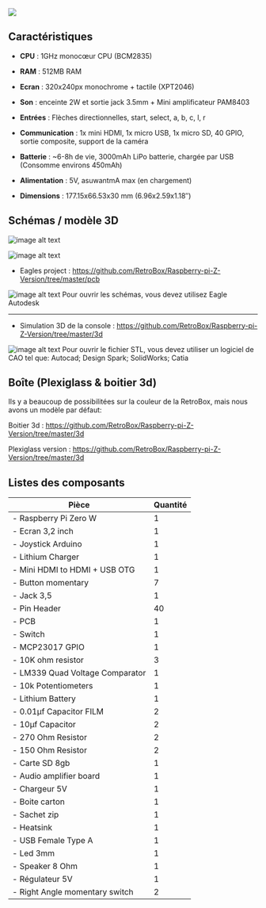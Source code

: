 <div class="image-header">
	<img src="https://i.imgur.com/32ObfXb.png"/>
</div>

## Caractéristiques

* **CPU** : 1GHz monocœur CPU (BCM2835)

* **RAM** : 512MB RAM

* **Ecran** : 320x240px monochrome + tactile (XPT2046)

* **Son** : enceinte 2W et sortie jack 3.5mm + Mini amplificateur PAM8403

* **Entrées** : Flèches directionnelles, start, select, a, b, c, l, r

* **Communication** : 1x mini HDMI, 1x micro USB, 1x micro SD, 40 GPIO, sortie composite, support de la caméra

* **Batterie** : ~6-8h de vie, 3000mAh LiPo batterie, chargée par USB (Consomme environs 450mAh)

* **Alimentation** : 5V, asuwantmA max (en chargement)

* **Dimensions**  : 177.15x66.53x30 mm (6.96x2.59x1.18″)

## Schémas / modèle 3D

![image alt text](https://retrobox.happyblocks.info/project/firstreleasepcb.png)

![image alt text](https://retrobox.happyblocks.info/project/firstreleaseschema.png)

* Eagles project : https://github.com/RetroBox/Raspberry-pi-Z-Version/tree/master/pcb

![image alt text](http://retrobox.happyblocks.info/project/Image/hardware-specifications/image_4.png) Pour ouvrir les schémas, vous devez utilisez Eagle Autodesk

______

* Simulation 3D de la console : https://github.com/RetroBox/Raspberry-pi-Z-Version/tree/master/3d

![image alt text](https://retrobox.happyblocks.info/project/Image/hardware-specifications/image_5.png) Pour ouvrir le fichier STL, vous devez utiliser un logiciel de CAO tel que: Autocad; Design Spark; SolidWorks; Catia

## Boîte (Plexiglass & boitier 3d)

Ils y a beaucoup de possibilitées sur la couleur de la RetroBox, mais nous avons un modèle par défaut:

Boitier 3d : https://github.com/RetroBox/Raspberry-pi-Z-Version/tree/master/3d

Plexiglass version : https://github.com/RetroBox/Raspberry-pi-Z-Version/tree/master/3d

## Listes des composants

|  Pièce | Quantité |
|  ------ | ------ |
|  - Raspberry Pi Zero W | 1 |
|  - Ecran 3,2 inch | 1 |
|  - Joystick Arduino | 1 |
|  - Lithium Charger | 1 |
|  - Mini HDMI to HDMI + USB OTG | 1 |
|  - Button momentary | 7 |
|  - Jack 3,5 | 1 |
|  - Pin Header | 40 |
|  - PCB | 1 |
|  - Switch | 1 |
|  - MCP23017 GPIO | 1 |
|  - 10K ohm resistor | 3 |
|  - LM339 Quad Voltage Comparator | 1 |
|  - 10k Potentiometers | 1 |
|  - Lithium Battery | 1 |
|  - 0.01µf Capacitor FILM | 2 |
|  - 10µf Capacitor | 2 |
|  - 270 Ohm Resistor | 2 |
|  - 150 Ohm Resistor | 2 |
|  - Carte SD 8gb | 1 |
|  - Audio amplifier board | 1 |
|  - Chargeur 5V | 1 |
|  - Boite carton | 1 |
|  - Sachet zip | 1 |
|  - Heatsink | 1 |
|  - USB Female Type A | 1 |
|  - Led 3mm | 1 |
|  - Speaker 8 Ohm | 1 |
|  - Régulateur 5V | 1 |
|  - Right Angle momentary switch | 2 |
